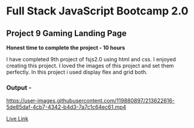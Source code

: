 # Full Stack JavaScript Bootcamp 2.0

## Project 9 Gaming Landing Page

**Honest time to complete the project - 10 hours**

I have completed 9th project of fsjs2.0 using html and css. I enjoyed creating this project. I loved the images of this project and set them perfectly. In this project i used display flex and grid both.

### Output -

https://user-images.githubusercontent.com/119880897/213622616-5de85daf-4cb7-4342-b4d3-7a7c1c64ec61.mp4

[Live Link](https://rafeahmad-html-css-project9.netlify.app/)
